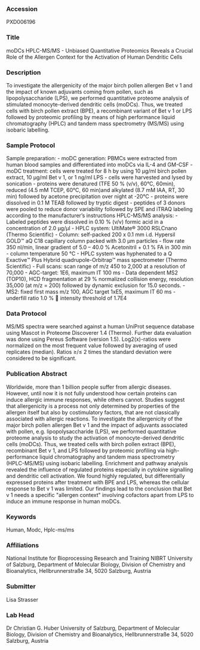 ### Accession
PXD006196

### Title
moDCs HPLC-MS/MS -  Unbiased Quantitative Proteomics Reveals a Crucial Role of the Allergen Context for the Activation of Human Dendritic Cells

### Description
To investigate the allergenicity of the major birch pollen allergen Bet v 1 and the impact of known adjuvants coming from pollen, such as lipopolysaccharide (LPS), we performed quantitative proteome analysis of stimulated monocyte-derived dendritic cells (moDCs). Thus, we treated cells with birch pollen extract (BPE), a recombinant variant of Bet v 1 or LPS followed by proteomic profiling by means of high performance liquid chromatography (HPLC) and tandem mass spectrometry (MS/MS) using isobaric labelling.

### Sample Protocol
Sample preparation: - moDC generation: PBMCs were extracted from human blood samples and differentiated into moDCs via IL-4 and GM-CSF - moDC treatment: cells were treated for 8 h by using 10 µg/ml birch pollen extract, 10 µg/ml Bet v 1, or 1 ng/ml LPS - cells were harvested and lysed by sonication - proteins were denatured (TFE 50 % (v/v), 60°C, 60min), reduced (4.5 mM TCEP, 60°C, 60 min)and alkylated (8.7 mM IAA, RT, 30 min) followed by acetone precipitation over night at -20°C - proteins were dissolved in 0.1 M TEAB followed by tryptic digest - peptides of 3 donors were pooled to reduce donor variability followed by SPE and iTRAQ labeling according to the manufacturer’s instructions HPLC-MS/MS analysis: - Labeled peptides were dissolved in 0.10 % (v/v) formic acid in a concentration of 2.0 µg/µl - HPLC system: UltiMate® 3000 RSLCnano (Thermo Scientific) - Column: self-packed 200 x 0.1 mm i.d. Hypersil GOLD™ aQ C18 capillary column packed with 3.0 µm particles - flow rate 350 nl/min, linear gradient of 5.0 – 40.0 % Acetonitril + 0.1 % FA in 300 min - column temperature 50 °C - HPLC system was hyphenated to a Q Exactive™ Plus Hybrid quadrupole-Orbitrap™ mass spectrometer (Thermo Scientific) - Full scans: scan range of m/z 450 to 2,000 at a resolution of 70,000 - AGC-target: 1E6, maximum IT 100 ms - Data dependent MS2 (TOP10), HCD fragmentation at 29 % normalized collision energy, resolution 35,000 (at m/z = 200) followed by dynamic exclusion for 15.0 seconds. - MS2: fixed first mass m/z 100, AGC target 1xE5, maximum IT 60 ms - underfill ratio 1.0 %  intensity threshold of 1.7E4

### Data Protocol
MS/MS spectra were searched against a human UniProt sequence database using Mascot in Proteome Discoverer 1.4 (Thermo). Further data evaluation was done using Pereus Software (version 1.5). Log2(x)-ratios were normalized on the most frequent value followed by averaging of used replicates (median). Ratios ≥/≤ 2 times the standard deviation were considered to be significant.

### Publication Abstract
Worldwide, more than 1 billion people suffer from allergic diseases. However, until now it is not fully understood how certain proteins can induce allergic immune responses, while others cannot. Studies suggest that allergenicity is a process not only determined by properties of the allergen itself but also by costimulatory factors, that are not classically associated with allergic reactions. To investigate the allergenicity of the major birch pollen allergen Bet v 1 and the impact of adjuvants associated with pollen, e.g. lipopolysaccharide (LPS), we performed quantitative proteome analysis to study the activation of monocyte-derived dendritic cells (moDCs). Thus, we treated cells with birch pollen extract (BPE), recombinant Bet v 1, and LPS followed by proteomic profiling via high-performance liquid chromatography and tandem mass spectrometry (HPLC-MS/MS) using isobaric labelling. Enrichment and pathway analysis revealed the influence of regulated proteins especially in cytokine signalling and dendritic cell activation. We found highly regulated, but differentially expressed proteins after treatment with BPE and LPS, whereas the cellular response to Bet v 1 was limited. Our findings lead to the conclusion that Bet v 1 needs a specific "allergen context" involving cofactors apart from LPS to induce an immune response in human moDCs.

### Keywords
Human, Modc, Hplc-ms/ms

### Affiliations
National Institute for Bioprocessing Research and Training NIBRT
University of Salzburg, Department of Molecular Biology, Division of Chemistry and Bioanalytics, Hellbrunnerstraße 34, 5020 Salzburg, Austria

### Submitter
Lisa Strasser

### Lab Head
Dr Christian G. Huber
University of Salzburg, Department of Molecular Biology, Division of Chemistry and Bioanalytics, Hellbrunnerstraße 34, 5020 Salzburg, Austria


